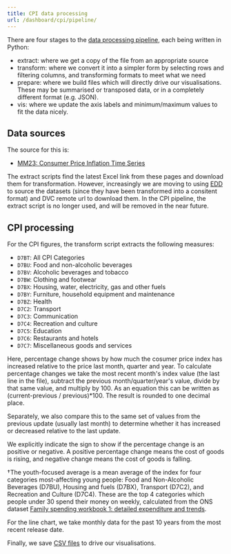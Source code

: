 ```yaml
---
title: CPI data processing
url: /dashboard/cpi/pipeline/
---
```


There are four stages to the [data processing pipeline](https://github.com/open-innovations/yff-data/tree/main/scripts/cpi), each being written in Python:

* extract: where we get a copy of the file from an appropriate source
* transform: where we convert it into a simpler form by selecting rows and filtering columns, and transforming formats to meet what we need
* prepare: where we build files which will directly drive our visualisations. These may be summarised or transposed data, or in a completely different format (e.g. JSON).
* vis: where we update the axis labels and minimum/maximum values to fit the data nicely.
## Data sources

The source for this is:

* [MM23: Consumer Price Inflation Time Series](https://www.ons.gov.uk/economy/inflationandpriceindices/datasets/consumerpriceindices)

The extract scripts find the latest Excel link from these pages and download them for transformation. However, increasingly we are moving to using
[EDD](https://github.com/economic-analytics/edd/tree/main/data/csv) to source the datasets (since they have been transformed into a consitent format) and DVC remote url to download them. In the CPI pipeline, the extract script is no longer used, and will be removed in the near future.

## CPI processing

For the CPI figures, the transform script extracts the following measures:

* `D7BT`: All CPI Categories
* `D7BU`: Food and non-alcoholic beverages
* `D7BV`: Alcoholic beverages and tobacco
* `D7BW`: Clothing and footwear
* `D7BX`: Housing, water, electricity, gas and other fuels
* `D7BY`: Furniture, household equipment and maintenance
* `D7BZ`: Health
* `D7C2`: Transport
* `D7C3`: Communication
* `D7C4`: Recreation and culture
* `D7C5`: Education
* `D7C6`: Restaurants and hotels
* `D7C7`: Miscellaneous goods and services 

Here, percentage change shows by how much the cosumer price index has increased relative to the price last month, quarter and year. To calculate percentage changes we take the most recent month's index value (the last line in the file), subtract the previous month/quarter/year's value, divide by that same value, and multiply by 100. As an equation this can be written as (current-previous / previous)*100. The result is rounded to one decimal place. 

Separately, we also compare this to the same set of values from the previous update (usually last month) to determine whether it has increased or decreased relative to the last update.

We explicitly indicate the sign to show if the percentage change is an positive or negative. A positive percentage change means the cost of goods is rising, and negative change means the cost of goods is falling.

&dagger;<span id='dagger'>The youth-focused average</span> is a mean average of the index for four categories most-affecting young people: Food and Non-Alcoholic Beverages (D7BU), Housing and fuels (D7BX), Transport (D7C2), and Recreation and Culture (D7C4). These are the top 4 categories which people under 30 spend their money on weekly, calculated from the ONS dataset <a href="https://www.ons.gov.uk/peoplepopulationandcommunity/personalandhouseholdfinances/expenditure/datasets/familyspendingworkbook1detailedexpenditureandtrends">Family spending workbook 1: detailed expenditure and trends</a>. 

For the line chart, we take monthly data for the past 10 years from the most recent release date. 

Finally, we save [CSV files](https://github.com/open-innovations/yff-data/blob/main/data/cpi/) to drive our visualisations.
